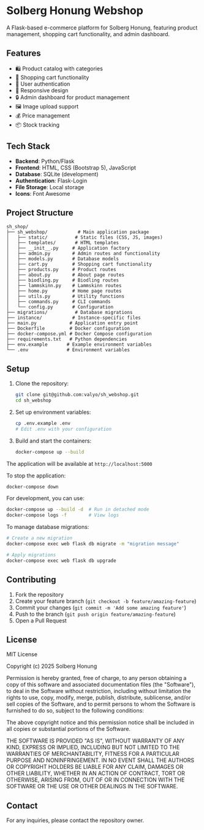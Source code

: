 # Solberg Honung Webshop

A Flask-based e-commerce platform for Solberg Honung, featuring product management, shopping cart functionality, and admin dashboard.

## Features

- 🛍️ Product catalog with categories
- 🛒 Shopping cart functionality
- 👤 User authentication
- 📱 Responsive design
- 🔒 Admin dashboard for product management
- 🖼️ Image upload support
- 💰 Price management
- 📦 Stock tracking

## Tech Stack

- **Backend**: Python/Flask
- **Frontend**: HTML, CSS (Bootstrap 5), JavaScript
- **Database**: SQLite (development)
- **Authentication**: Flask-Login
- **File Storage**: Local storage
- **Icons**: Font Awesome

## Project Structure

```
sh_shop/
├── sh_webshop/           # Main application package
│   ├── static/          # Static files (CSS, JS, images)
│   ├── templates/       # HTML templates
│   ├── __init__.py     # Application factory
│   ├── admin.py        # Admin routes and functionality
│   ├── models.py       # Database models
│   ├── cart.py         # Shopping cart functionality
│   ├── products.py     # Product routes
│   ├── about.py        # About page routes
│   ├── biodling.py     # Biodling routes
│   ├── lammskinn.py    # Lammskinn routes
│   ├── home.py         # Home page routes
│   ├── utils.py        # Utility functions
│   ├── commands.py     # CLI commands
│   └── config.py       # Configuration
├── migrations/          # Database migrations
├── instance/           # Instance-specific files
├── main.py            # Application entry point
├── Dockerfile         # Docker configuration
├── docker-compose.yml # Docker Compose configuration
├── requirements.txt   # Python dependencies
├── env.example       # Example environment variables
└── .env              # Environment variables
```

## Setup

1. Clone the repository:
   ```bash
   git clone git@github.com:valyo/sh_webshop.git
   cd sh_webshop
   ```

2. Set up environment variables:
   ```bash
   cp .env.example .env
   # Edit .env with your configuration
   ```

3. Build and start the containers:
   ```bash
   docker-compose up --build
   ```

The application will be available at `http://localhost:5000`

To stop the application:
```bash
docker-compose down
```

For development, you can use:
```bash
docker-compose up --build -d  # Run in detached mode
docker-compose logs -f        # View logs
```

To manage database migrations:
```bash
# Create a new migration
docker-compose exec web flask db migrate -m "migration message"

# Apply migrations
docker-compose exec web flask db upgrade
```

## Contributing

1. Fork the repository
2. Create your feature branch (`git checkout -b feature/amazing-feature`)
3. Commit your changes (`git commit -m 'Add some amazing feature'`)
4. Push to the branch (`git push origin feature/amazing-feature`)
5. Open a Pull Request

## License

MIT License

Copyright (c) 2025 Solberg Honung

Permission is hereby granted, free of charge, to any person obtaining a copy
of this software and associated documentation files (the "Software"), to deal
in the Software without restriction, including without limitation the rights
to use, copy, modify, merge, publish, distribute, sublicense, and/or sell
copies of the Software, and to permit persons to whom the Software is
furnished to do so, subject to the following conditions:

The above copyright notice and this permission notice shall be included in all
copies or substantial portions of the Software.

THE SOFTWARE IS PROVIDED "AS IS", WITHOUT WARRANTY OF ANY KIND, EXPRESS OR
IMPLIED, INCLUDING BUT NOT LIMITED TO THE WARRANTIES OF MERCHANTABILITY,
FITNESS FOR A PARTICULAR PURPOSE AND NONINFRINGEMENT. IN NO EVENT SHALL THE
AUTHORS OR COPYRIGHT HOLDERS BE LIABLE FOR ANY CLAIM, DAMAGES OR OTHER
LIABILITY, WHETHER IN AN ACTION OF CONTRACT, TORT OR OTHERWISE, ARISING FROM,
OUT OF OR IN CONNECTION WITH THE SOFTWARE OR THE USE OR OTHER DEALINGS IN THE
SOFTWARE.

## Contact

For any inquiries, please contact the repository owner.